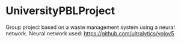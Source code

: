# UniversityPBLProject
Group project based on a waste management system using a neural network.
Neural network used: https://github.com/ultralytics/yolov5
